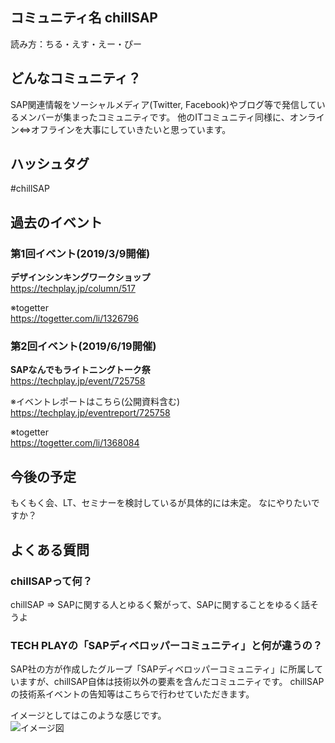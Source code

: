 ## コミュニティ名 chillSAP

読み方：ちる・えす・えー・ぴー

## どんなコミュニティ？
SAP関連情報をソーシャルメディア(Twitter, Facebook)やブログ等で発信しているメンバーが集まったコミュニティです。
他のITコミュニティ同様に、オンライン⇔オフラインを大事にしていきたいと思っています。

## ハッシュタグ
#chillSAP

## 過去のイベント

### 第1回イベント(2019/3/9開催) 
**デザインシンキングワークショップ**  
https://techplay.jp/column/517

※togetter  
https://togetter.com/li/1326796

### 第2回イベント(2019/6/19開催)
**SAPなんでもライトニングトーク祭**  
https://techplay.jp/event/725758

※イベントレポートはこちら(公開資料含む)  
https://techplay.jp/eventreport/725758

※togetter  
https://togetter.com/li/1368084

## 今後の予定   
もくもく会、LT、セミナーを検討しているが具体的には未定。
なにやりたいですか？

## よくある質問  

### chillSAPって何？  
chillSAP ⇒ SAPに関する人とゆるく繋がって、SAPに関することをゆるく話そうよ


### TECH PLAYの「SAPディベロッパーコミュニティ」と何が違うの？  
SAP社の方が作成したグループ「SAPディベロッパーコミュニティ」に所属していますが、chillSAP自体は技術以外の要素を含んだコミュニティです。
chillSAPの技術系イベントの告知等はこちらで行わせていただきます。  
 
イメージとしてはこのような感じです。  
![イメージ図](https://raw.githubusercontent.com/chillsap/mission_statement/master/chill_dev_image.jpg)


